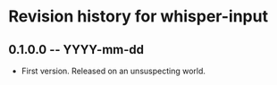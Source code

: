 # Revision history for whisper-input

## 0.1.0.0 -- YYYY-mm-dd

* First version. Released on an unsuspecting world.
